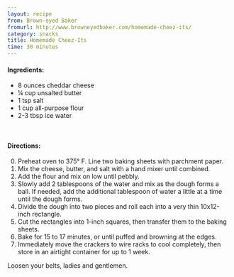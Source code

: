 ```yaml
---
layout: recipe
from: Brown-eyed Baker
fromurl: http://www.browneyedbaker.com/homemade-cheez-its/
category: snacks
title: Homemade Cheez-Its
time: 30 minutes
---
```


#### Ingredients:

* 8 ounces cheddar cheese
* ¼ cup unsalted butter
* 1 tsp salt
* 1 cup all-purpose flour
* 2-3 tbsp ice water

<br>

#### Directions:

0. Preheat oven to 375° F. Line two baking sheets with parchment paper. 
1. Mix the cheese, butter, and salt with a hand mixer until combined. 
2. Add the flour and mix on low until pebbly. 
3. Slowly add 2 tablespoons of the water and mix as the dough forms a ball. If needed, add the additional tablespoon of water a little at a time until the dough forms. 
4. Divide the dough into two pieces and roll each into a very thin 10x12-inch rectangle. 
5. Cut the rectangles into 1-inch squares, then transfer them to the baking sheets.
6. Bake for 15 to 17 minutes, or until puffed and browning at the edges. 
7. Immediately move the crackers to wire racks to cool completely, then store in an airtight container for up to 1 week.

Loosen your belts, ladies and gentlemen.
